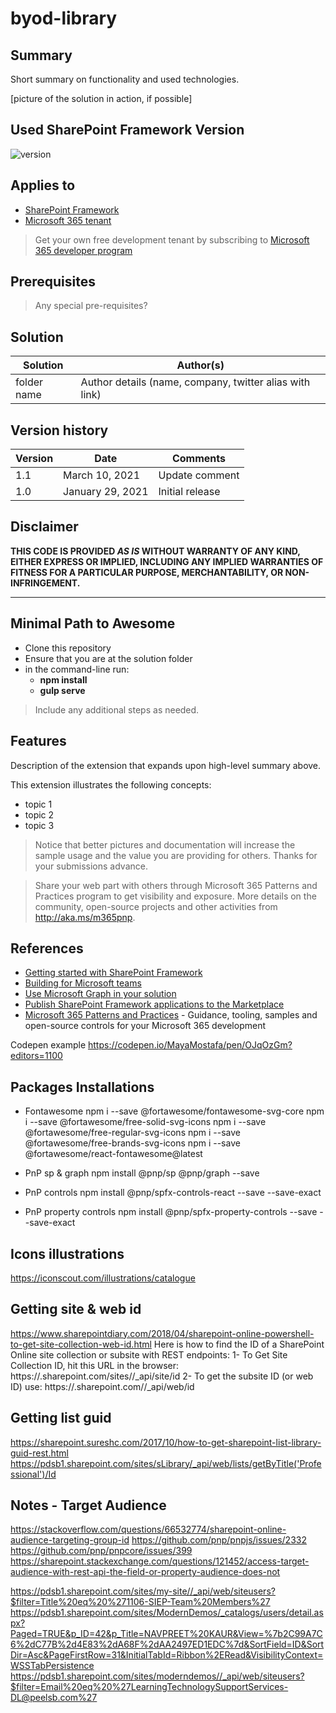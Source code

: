 # byod-library

## Summary

Short summary on functionality and used technologies.

[picture of the solution in action, if possible]

## Used SharePoint Framework Version

![version](https://img.shields.io/badge/version-1.17.1-green.svg)

## Applies to

- [SharePoint Framework](https://aka.ms/spfx)
- [Microsoft 365 tenant](https://docs.microsoft.com/en-us/sharepoint/dev/spfx/set-up-your-developer-tenant)

> Get your own free development tenant by subscribing to [Microsoft 365 developer program](http://aka.ms/o365devprogram)

## Prerequisites

> Any special pre-requisites?

## Solution

| Solution    | Author(s)                                               |
| ----------- | ------------------------------------------------------- |
| folder name | Author details (name, company, twitter alias with link) |

## Version history

| Version | Date             | Comments        |
| ------- | ---------------- | --------------- |
| 1.1     | March 10, 2021   | Update comment  |
| 1.0     | January 29, 2021 | Initial release |

## Disclaimer

**THIS CODE IS PROVIDED _AS IS_ WITHOUT WARRANTY OF ANY KIND, EITHER EXPRESS OR IMPLIED, INCLUDING ANY IMPLIED WARRANTIES OF FITNESS FOR A PARTICULAR PURPOSE, MERCHANTABILITY, OR NON-INFRINGEMENT.**

---

## Minimal Path to Awesome

- Clone this repository
- Ensure that you are at the solution folder
- in the command-line run:
  - **npm install**
  - **gulp serve**

> Include any additional steps as needed.

## Features

Description of the extension that expands upon high-level summary above.

This extension illustrates the following concepts:

- topic 1
- topic 2
- topic 3

> Notice that better pictures and documentation will increase the sample usage and the value you are providing for others. Thanks for your submissions advance.

> Share your web part with others through Microsoft 365 Patterns and Practices program to get visibility and exposure. More details on the community, open-source projects and other activities from http://aka.ms/m365pnp.

## References

- [Getting started with SharePoint Framework](https://docs.microsoft.com/en-us/sharepoint/dev/spfx/set-up-your-developer-tenant)
- [Building for Microsoft teams](https://docs.microsoft.com/en-us/sharepoint/dev/spfx/build-for-teams-overview)
- [Use Microsoft Graph in your solution](https://docs.microsoft.com/en-us/sharepoint/dev/spfx/web-parts/get-started/using-microsoft-graph-apis)
- [Publish SharePoint Framework applications to the Marketplace](https://docs.microsoft.com/en-us/sharepoint/dev/spfx/publish-to-marketplace-overview)
- [Microsoft 365 Patterns and Practices](https://aka.ms/m365pnp) - Guidance, tooling, samples and open-source controls for your Microsoft 365 development



Codepen example
https://codepen.io/MayaMostafa/pen/OJqOzGm?editors=1100


## Packages Installations

- Fontawesome
npm i --save @fortawesome/fontawesome-svg-core 
npm i --save @fortawesome/free-solid-svg-icons
npm i --save @fortawesome/free-regular-svg-icons
npm i --save @fortawesome/free-brands-svg-icons
npm i --save @fortawesome/react-fontawesome@latest

- PnP sp & graph
npm install @pnp/sp @pnp/graph --save

- PnP controls
npm install @pnp/spfx-controls-react --save --save-exact

- PnP property controls
npm install @pnp/spfx-property-controls --save --save-exact


## Icons illustrations
https://iconscout.com/illustrations/catalogue

## Getting site & web id
https://www.sharepointdiary.com/2018/04/sharepoint-online-powershell-to-get-site-collection-web-id.html
Here is how to find the ID of a SharePoint Online site collection or subsite with REST endpoints:
1- To Get Site Collection ID, hit this URL in the browser: https://<tenant>.sharepoint.com/sites/<site-url>/_api/site/id
2- To get the subsite ID (or web ID) use: https://<tenant>.sharepoint.com/<site-url>/_api/web/id

## Getting list guid
https://sharepoint.sureshc.com/2017/10/how-to-get-sharepoint-list-library-guid-rest.html
https://pdsb1.sharepoint.com/sites/sLibrary/_api/web/lists/getByTitle('Professional')/Id

## Notes - Target Audience
https://stackoverflow.com/questions/66532774/sharepoint-online-audience-targeting-group-id
https://github.com/pnp/pnpjs/issues/2332
https://github.com/pnp/pnpcore/issues/399
https://sharepoint.stackexchange.com/questions/121452/access-target-audience-with-rest-api-the-field-or-property-audience-does-not

https://pdsb1.sharepoint.com/sites/my-site//_api/web/siteusers?$filter=Title%20eq%20%271106-SIEP-Team%20Members%27
https://pdsb1.sharepoint.com/sites/ModernDemos/_catalogs/users/detail.aspx?Paged=TRUE&p_ID=42&p_Title=NAVPREET%20KAUR&View=%7b2C99A7C6%2dC77B%2d4E83%2dA68F%2dAA2497ED1EDC%7d&SortField=ID&SortDir=Asc&PageFirstRow=31&InitialTabId=Ribbon%2ERead&VisibilityContext=WSSTabPersistence
https://pdsb1.sharepoint.com/sites/moderndemos//_api/web/siteusers?$filter=Email%20eq%20%27LearningTechnologySupportServices-DL@peelsb.com%27
